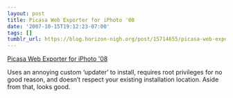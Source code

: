 ```yaml
---
layout: post
title: Picasa Web Exporter for iPhoto '08
date: '2007-10-15T19:12:23-07:00'
tags: []
tumblr_url: https://blog.horizon-nigh.org/post/15714655/picasa-web-exporter-for-iphoto-08
---
```

[Picasa Web Exporter for iPhoto '08](http://picasa.google.com/web/mac_tools.html)  

Uses an annoying custom ‘updater’ to install, requires root privileges for no good reason, and doesn’t respect your existing installation location. Aside from that, looks good.

